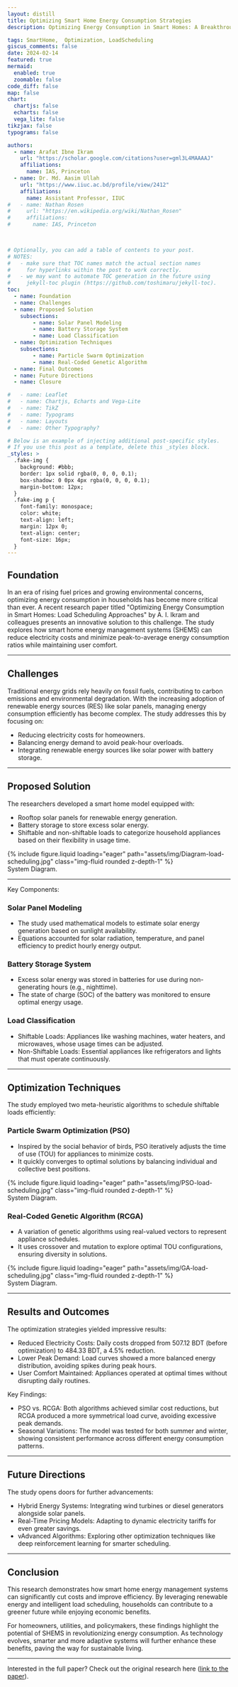```yaml
---
layout: distill
title: Optimizing Smart Home Energy Consumption Strategies
description: Optimizing Energy Consumption in Smart Homes: A Breakthrough in Load Scheduling

tags: SmartHome,  Optimization, LoadScheduling
giscus_comments: false
date: 2024-02-14
featured: true
mermaid:
  enabled: true
  zoomable: false
code_diff: false
map: false
chart:
  chartjs: false
  echarts: false
  vega_lite: false
tikzjax: false
typograms: false

authors:
  - name: Arafat Ibne Ikram
    url: "https://scholar.google.com/citations?user=gml3L4MAAAAJ"
    affiliations:
      name: IAS, Princeton
  - name: Dr. Md. Aasim Ullah  
    url: "https://www.iiuc.ac.bd/profile/view/2412"
    affiliations:
      name: Assistant Professor, IIUC
#   - name: Nathan Rosen
#     url: "https://en.wikipedia.org/wiki/Nathan_Rosen"
#     affiliations:
#       name: IAS, Princeton

 

# Optionally, you can add a table of contents to your post.
# NOTES:
#   - make sure that TOC names match the actual section names
#     for hyperlinks within the post to work correctly.
#   - we may want to automate TOC generation in the future using
#     jekyll-toc plugin (https://github.com/toshimaru/jekyll-toc).
toc:
  - name: Foundation
  - name: Challenges
  - name: Proposed Solution
    subsections:
        - name: Solar Panel Modeling
        - name: Battery Storage System
        - name: Load Classification
  - name: Optimization Techniques
    subsections:
        - name: Particle Swarm Optimization
        - name: Real-Coded Genetic Algorithm 
  - name: Final Outcomes
  - name: Future Directions
  - name: Closure

#   - name: Leaflet
#   - name: Chartjs, Echarts and Vega-Lite
#   - name: TikZ
#   - name: Typograms
#   - name: Layouts
#   - name: Other Typography?

# Below is an example of injecting additional post-specific styles.
# If you use this post as a template, delete this _styles block.
_styles: >
  .fake-img {
    background: #bbb;
    border: 1px solid rgba(0, 0, 0, 0.1);
    box-shadow: 0 0px 4px rgba(0, 0, 0, 0.1);
    margin-bottom: 12px;
  }
  .fake-img p {
    font-family: monospace;
    color: white;
    text-align: left;
    margin: 12px 0;
    text-align: center;
    font-size: 16px;
  }
---
```


## Foundation

In an era of rising fuel prices and growing environmental concerns, optimizing energy consumption in households has become more critical than ever. A recent research paper titled "Optimizing Energy Consumption in Smart Homes: Load Scheduling Approaches" by A. I. Ikram and colleagues presents an innovative solution to this challenge. The study explores how smart home energy management systems (SHEMS) can reduce electricity costs and minimize peak-to-average energy consumption ratios while maintaining user comfort.

---

## Challenges

Traditional energy grids rely heavily on fossil fuels, contributing to carbon emissions and environmental degradation. With the increasing adoption of renewable energy sources (RES) like solar panels, managing energy consumption efficiently has become complex. The study addresses this by focusing on:

- Reducing electricity costs for homeowners.
- Balancing energy demand to avoid peak-hour overloads.
- Integrating renewable energy sources like solar power with battery storage.

---

## Proposed Solution

The researchers developed a smart home model equipped with:

- Rooftop solar panels for renewable energy generation.
- Battery storage to store excess solar energy.
- Shiftable and non-shiftable loads to categorize household appliances based on their flexibility in usage time.

<div class="row mt-3">
    <div class="col-sm mt-3 mt-md-0">
        {% include figure.liquid loading="eager" path="assets/img/Diagram-load-scheduling.jpg" class="img-fluid rounded z-depth-1" %}
    </div>
</div>
<div class="caption">
    System Diagram.
</div>

---

Key Components:

### Solar Panel Modeling

- The study used mathematical models to estimate solar energy generation based on sunlight availability.
- Equations accounted for solar radiation, temperature, and panel efficiency to predict hourly energy output.

### Battery Storage System

- Excess solar energy was stored in batteries for use during non-generating hours (e.g., nighttime).
- The state of charge (SOC) of the battery was monitored to ensure optimal energy usage.

### Load Classification

- Shiftable Loads: Appliances like washing machines, water heaters, and microwaves, whose usage times can be adjusted.
- Non-Shiftable Loads: Essential appliances like refrigerators and lights that must operate continuously.

---

## Optimization Techniques

The study employed two meta-heuristic algorithms to schedule shiftable loads efficiently:

### Particle Swarm Optimization (PSO)

- Inspired by the social behavior of birds, PSO iteratively adjusts the time of use (TOU) for appliances to minimize costs.
- It quickly converges to optimal solutions by balancing individual and collective best positions.

<div class="row mt-3">
    <div class="col-sm mt-3 mt-md-0">
        {% include figure.liquid loading="eager" path="assets/img/PSO-load-scheduling.jpg" class="img-fluid rounded z-depth-1" %}
    </div>
</div>
<div class="caption">
    System Diagram.
</div>

### Real-Coded Genetic Algorithm (RCGA)

- A variation of genetic algorithms using real-valued vectors to represent appliance schedules.
- It uses crossover and mutation to explore optimal TOU configurations, ensuring diversity in solutions.

<div class="row mt-3">
    <div class="col-sm mt-3 mt-md-0">
        {% include figure.liquid loading="eager" path="assets/img/GA-load-scheduling.jpg" class="img-fluid rounded z-depth-1" %}
    </div>
</div>
<div class="caption">
    System Diagram.
</div>

---

## Results and Outcomes

The optimization strategies yielded impressive results:

- Reduced Electricity Costs: Daily costs dropped from 507.12 BDT (before optimization) to 484.33 BDT, a 4.5% reduction.
- Lower Peak Demand: Load curves showed a more balanced energy distribution, avoiding spikes during peak hours.
- User Comfort Maintained: Appliances operated at optimal times without disrupting daily routines.

Key Findings:

- PSO vs. RCGA: Both algorithms achieved similar cost reductions, but RCGA produced a more symmetrical load curve, avoiding excessive peak demands.
- Seasonal Variations: The model was tested for both summer and winter, showing consistent performance across different energy consumption patterns.

---

## Future Directions

The study opens doors for further advancements:

- Hybrid Energy Systems: Integrating wind turbines or diesel generators alongside solar panels.
- Real-Time Pricing Models: Adapting to dynamic electricity tariffs for even greater savings.
- vAdvanced Algorithms: Exploring other optimization techniques like deep reinforcement learning for smarter scheduling.

---

## Conclusion

This research demonstrates how smart home energy management systems can significantly cut costs and improve efficiency. By leveraging renewable energy and intelligent load scheduling, households can contribute to a greener future while enjoying economic benefits.

For homeowners, utilities, and policymakers, these findings highlight the potential of SHEMS in revolutionizing energy consumption. As technology evolves, smarter and more adaptive systems will further enhance these benefits, paving the way for sustainable living.

---

Interested in the full paper? Check out the original research here ([link to the paper](https://doi.org/10.1049/pel2.12663)).
